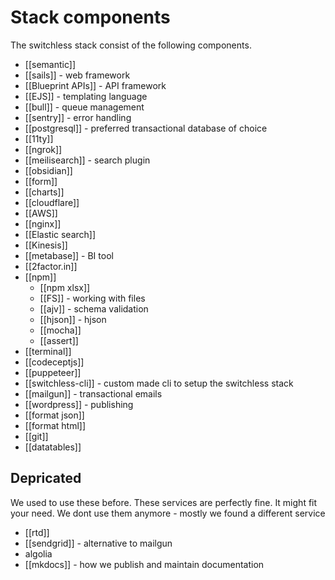 # Stack components

The switchless stack consist of the following components. 

- [[semantic]]
- [[sails]] - web framework
- [[Blueprint APIs]] - API framework
- [[EJS]] - templating language
- [[bull]] - queue management
- [[sentry]] - error handling
- [[postgresql]] - preferred transactional database of choice
- [[11ty]]
- [[ngrok]]
- [[meilisearch]] - search plugin
- [[obsidian]] 
- [[form]]
- [[charts]]
- [[cloudflare]]
- [[AWS]]
- [[nginx]]
- [[Elastic search]]
- [[Kinesis]]
- [[metabase]] - BI tool 
- [[2factor.in]]
- [[npm]]
	- [[npm xlsx]]
	- [[FS]] - working with files
	- [[ajv]] - schema validation
	- [[hjson]] - hjson
	- [[mocha]]
	- [[assert]]
- [[terminal]]
- [[codeceptjs]]
- [[puppeteer]]
- [[switchless-cli]] - custom made cli to setup the switchless stack
- [[mailgun]] - transactional emails
- [[wordpress]] - publishing
- [[format json]]
- [[format html]]
- [[git]]
- [[datatables]]


## Depricated 
We used to use these before. These services are perfectly fine. It might fit your need. We dont use them anymore - mostly we found a different service
- [[rtd]]
- [[sendgrid]] - alternative to mailgun
- algolia
- [[mkdocs]] - how we publish and maintain documentation